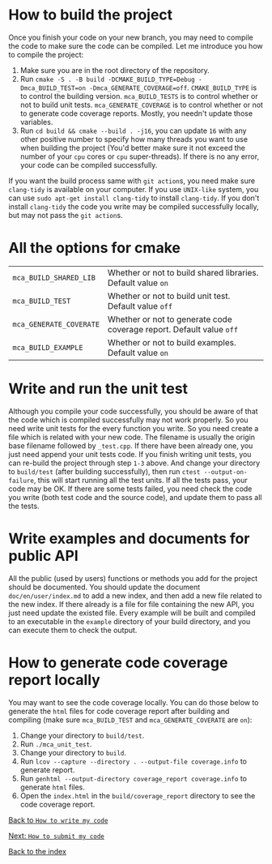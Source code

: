 # How to build the project
Once you finish your code on your new branch, you may need to compile the code to make sure the
code can be compiled. Let me introduce you how to compile the project:

1. Make sure you are in the root directory of the repository.
2. Run
`cmake -S . -B build -DCMAKE_BUILD_TYPE=Debug -Dmca_BUILD_TEST=on -Dmca_GENERATE_COVERAGE=off`.
`CMAKE_BUILD_TYPE` is to control the building version. `mca_BUILD_TESTS` is to control whether or
not to build unit tests. `mca_GENERATE_COVERAGE` is to control whether or not to generate code
coverage reports. Mostly, you needn't update those variables.
3. Run `cd build && cmake --build . -j16`, you can update `16` with any other positive number to
specify how many threads you want to use when building the project (You'd better make sure it not
exceed the number of your `cpu` cores or `cpu` super-threads). If there is no any error, your code
can be compiled successfully.

If you want the build process same with `git action`s, you need make sure `clang-tidy` is available
on your computer. If you use `UNIX-like` system, you can use `sudo apt-get install clang-tidy` to
install `clang-tidy`. If you don't install `clang-tidy` the code you write may be compiled
successfully locally, but may not pass the `git action`s.

# All the options for cmake
|                                      |   |
| -                                    | - |
| <nobr>`mca_BUILD_SHARED_LIB`</nobr>  | Whether or not to build shared libraries. Default value `on` |
| <nobr>`mca_BUILD_TEST`</nobr>        | Whether or not to build unit test. Default value `off` |
| <nobr>`mca_GENERATE_COVERATE`</nobr> | Whether or not to generate code coverage report. Default value `off` |
| <nobr>`mca_BUILD_EXAMPLE`</nobr>     | Whether or not to build examples. Default value `on` |

# Write and run the unit test
Although you compile your code successfully, you should be aware of that the code which is
compiled successfully may not work properly. So you need write unit tests for the every function you
write. So you need create a file which is related with your new code. The filename is usually the
origin base filename followed by `_test.cpp`. If there have been already one, you just need append
your unit tests code. If you finish writing unit tests, you can re-build the project through step
`1-3` above. And change your directory to `build/test` (after building successfully), then run
`ctest --output-on-failure`, this will start running all the test units. If all the tests pass, your
code may be OK. If there are some tests failed, you need check the code you write (both test code
and the source code), and update them to pass all the tests.

# Write examples and documents for public API
All the public (used by users) functions or methods you add for the project should be documented.
You should update the document `doc/en/user/index.md` to add a new index, and then add a new file
related to the new index. If there already is a file for file containing the new API, you just need
update the existed file. Every example will be built and compiled to an executable in the
`example` directory of your build directory, and you can execute them to check the output.

# How to generate code coverage report locally
You may want to see the code coverage locally. You can do those below to generate the `html` files
for code coverage report after building and compiling (make sure `mca_BUILD_TEST` and
`mca_GENERATE_COVERATE` are `on`):

1. Change your directory to `build/test`.
2. Run `./mca_unit_test`.
3. Change your directory to `build`.
4. Run `lcov --capture --directory . --output-file coverage.info` to generate report.
5. Run `genhtml --output-directory coverage_report coverage.info` to generate `html` files.
6. Open the `index.html` in the `build/coverage_report` directory to see the code coverage report.

[Back to `How to write my code`](codeWrite.md)

[Next: `How to submit my code`](codeSubmit.md)

[Back to the index](index.md)
